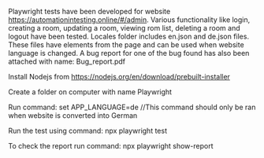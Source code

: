Playwright tests have been developed for website https://automationintesting.online/#/admin. 
Various functionality like login, creating a room, updating a room, viewing rom list, deleting a room and logout have been tested.
Locales folder includes en.json and de.json files. These files have elements from the page and can be used when website language is changed.
A bug report for one of the bug found has also been attached with name: Bug_report.pdf

Install Nodejs from https://nodejs.org/en/download/prebuilt-installer

Create a folder on computer with name Playwright

Run command: set APP_LANGUAGE=de   //This command should only be ran when website is converted into German

Run the test using command: npx playwright test

To check the report run command: npx playwright show-report
